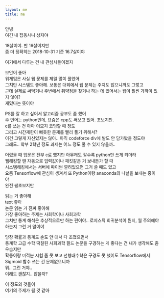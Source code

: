 ```yaml
---
layout: me
title: me
---
```


안녕 <br>
여긴 내 잡동사니 상자야 

18살이야. 만 16살이지만 <br>
좀 더 정확히는  2018-10-31 기준 16.7살이야

여기에서 다루는 건 내 관심사들이겠지


보안이 좋아<br>
워게임은 사실 웹 문제를 제일 많이 풀었어<br>
그치만 시스템도 좋아해. 보통은 대회에서 웹 문제는 주지도 않으니까도 그렇고<br>
근데 실제로 써먹거나 주변에서 취약점을 찾거나 하는 데 있어서는 웹이 훨씬 가까이 있지 않아?<br>
재밌다는 뜻이야<br>

PS를 잘 하고 싶어서 알고리즘 공부도 좀 했어<br>
주 언어는 python인데, 요즘은 cpp도 써보고 있어. 초보지만.<br>
c를 쓰는 건 아마 이모지 코딩할 때 정도<br>
그리고 시간제한이 빠듯한 문제를 빨리 풀기 위해서?<br>
이건 그렇게 자신있지는 않아.. 아직 codeforce div에 발도 안 담가봤을 정도야<br>
그래도.. 학부 2학년 정도 과제는 어느 정도 풀 수 있지 않을까..

어렸을 때 입문은 전부 c로 했지만 아무래도 갈수록 python만 쓰게 되더라<br>
웹해킹할 땐 자동으로 입력값이나 패킷같은 거 보내든가 할 때<br>
시스템해킹에서는 서버에 파이썬 깔려있으면 그거 쓸 때도 있고<br>
요즘 Tensorflow에 관심이 생겨서 또 Python이랑 anaconda의 나날을 보내는 중이야<br>
완전 쌩초보지만


읽는 거 좋아해<br>
text 좋아<br>
논문 읽는 거 진짜 좋아해<br>
가장 좋아하는 주제는 사회학이나 사회과학<br>
그치만 통계 해석은 추상적으로만 하는 편이야.. 로지스틱 회귀분석이 뭔지, 뭘 주의해야 하는지 그런 거 말이야

당장 확률과 통계도 손도 안 대서 다 조졌으면서<br>
통계학 고급 수학 떡칠된 사회과학 필드 논문을 구경하는 게 좋다는 건 내가 생각해도 좀 우습지만<br>
확통이랑 미적분 시험 좀 못 보고 선형대수학은 구경도 못 했어도 Tensorflow에서 Sigmoid 함수 쓰는 건 문제없으니까<br>
뭐.. 그런 거야.. <br>
이래도 괜찮지.. 않을까?


이 정도의 것들이<br>
여기의 주제가 될 것 같아
